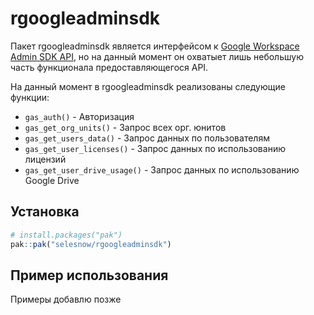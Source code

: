 
# rgoogleadminsdk

<!-- badges: start -->
<!-- badges: end -->

Пакет rgoogleadminsdk является интерфейсом к [Google Workspace Admin SDK API](https://developers.google.com/admin-sdk/reference-overview), но на данный момент он охватыет лишь небольшую часть функционала предоставляющегося API.

На данный момент в rgoogleadminsdk реализованы следующие функции:

* `gas_auth()` - Авторизация
* `gas_get_org_units()` - Запрос всех орг. юнитов
* `gas_get_users_data()` - Запрос данных по пользователям
* `gas_get_user_licenses()` - Запрос данных по использованию лицензий
* `gas_get_user_drive_usage()` - Запрос данных по использованию Google Drive

## Установка

``` r
# install.packages("pak")
pak::pak("selesnow/rgoogleadminsdk")
```

## Пример использования

Примеры добавлю позже
